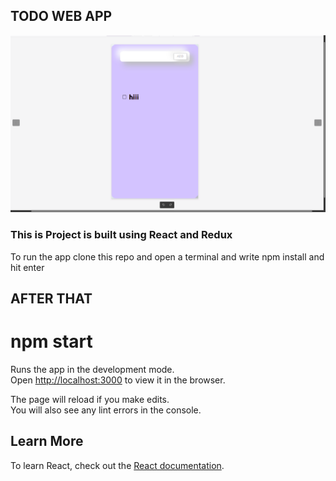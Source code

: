 

## TODO WEB APP

![](https://github.com/kunal838/Todo-Web-App/blob/main/Screenshot%20from%202021-05-08%2015-33-53.png)

### This is Project is built using React and Redux 
To run the app clone this repo and  open a terminal and write npm install and hit enter 
## AFTER THAT
# npm start  

Runs the app in the development mode.<br />
Open [http://localhost:3000](http://localhost:3000) to view it in the browser.

The page will reload if you make edits.<br />
You will also see any lint errors in the console.



## Learn More



To learn React, check out the [React documentation](https://reactjs.org/).
